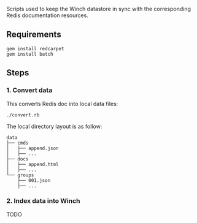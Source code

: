 Scripts used to keep the Winch datastore in sync with the corresponding
Redis documentation resources.

## Requirements

```shell
gem install redcarpet
gem install batch
```

## Steps

### 1. Convert data

This converts Redis doc into local data files:

```shell
./convert.rb
```

The local directory layout is as follow:

```
data
├── cmds
│   ├── append.json
│   ├── ...
├── docs
│   ├── append.html
│   ├── ...
└── groups
    ├── 001.json
    ├── ...
```

### 2. Index data into Winch

TODO

